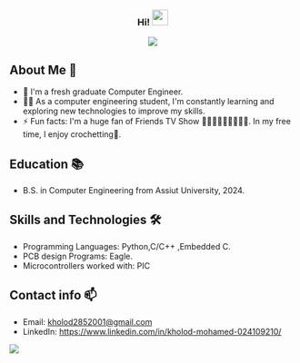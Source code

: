 <h3 align="center">
  Hi!
  <img src="https://media.giphy.com/media/hvRJCLFzcasrR4ia7z/giphy.gif" width="28">
</h3>

<!-- Typing SVG by DenverCoder1 - https://github.com/DenverCoder1/readme-typing-svg -->
<p align="center">
  <a href="https://github.com/DenverCoder1/readme-typing-svg"><img src="https://readme-typing-svg.herokuapp.com/?lines=Welcome%20to%20my%20profile;Always%20learning&font=Fira%20Code&center=true&width=440&height=45&color=f75c7e&vCenter=true&size=22"></a>
</p> 

## About Me 🚀
- 🏢 I'm a fresh graduate Computer Engineer.
- 👨‍💻 As a computer engineering student, I'm constantly learning and exploring new technologies to improve my skills.
- ⚡ Fun facts: 
 I'm a huge fan of Friends TV Show 👩‍🦱👩‍🦰👩👨👨‍🦱👨.  In my free time, I enjoy crochetting🧶.


## Education 📚
- B.S. in Computer Engineering from Assiut University, 2024.

## Skills and Technologies 🛠 

- Programming Languages: Python,C/C++ ,Embedded C.
- PCB design Programs: Eagle.
- Microcontrollers worked with: PIC

## Contact info 📫
- Email: kholod2852001@gmail.com
- LinkedIn: https://www.linkedin.com/in/kholod-mohamed-024109210/
 <img src="https://img.shields.io/badge/-Kholod%20Mohamed-0077B5?style=for-the-badge&logo=Linkedin&logoColor=white"/>


